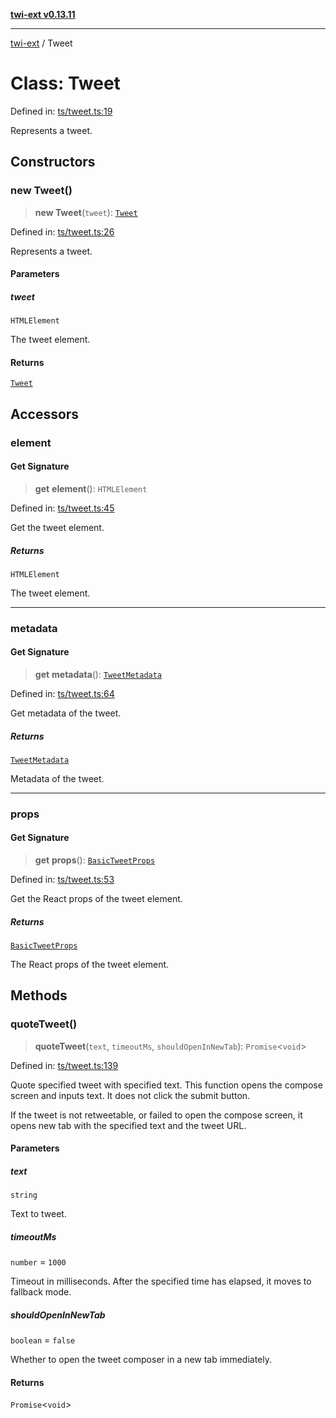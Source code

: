 [**twi-ext v0.13.11**](../README.md)

***

[twi-ext](../README.md) / Tweet

# Class: Tweet

Defined in: [ts/tweet.ts:19](https://github.com/Robot-Inventor/twi-ext/blob/ca9aa16d00fd1678b6d68eb08a737e49940e6543/src/ts/tweet.ts#L19)

Represents a tweet.

## Constructors

### new Tweet()

> **new Tweet**(`tweet`): [`Tweet`](Tweet.md)

Defined in: [ts/tweet.ts:26](https://github.com/Robot-Inventor/twi-ext/blob/ca9aa16d00fd1678b6d68eb08a737e49940e6543/src/ts/tweet.ts#L26)

Represents a tweet.

#### Parameters

##### tweet

`HTMLElement`

The tweet element.

#### Returns

[`Tweet`](Tweet.md)

## Accessors

### element

#### Get Signature

> **get** **element**(): `HTMLElement`

Defined in: [ts/tweet.ts:45](https://github.com/Robot-Inventor/twi-ext/blob/ca9aa16d00fd1678b6d68eb08a737e49940e6543/src/ts/tweet.ts#L45)

Get the tweet element.

##### Returns

`HTMLElement`

The tweet element.

***

### metadata

#### Get Signature

> **get** **metadata**(): [`TweetMetadata`](../interfaces/TweetMetadata.md)

Defined in: [ts/tweet.ts:64](https://github.com/Robot-Inventor/twi-ext/blob/ca9aa16d00fd1678b6d68eb08a737e49940e6543/src/ts/tweet.ts#L64)

Get metadata of the tweet.

##### Returns

[`TweetMetadata`](../interfaces/TweetMetadata.md)

Metadata of the tweet.

***

### props

#### Get Signature

> **get** **props**(): [`BasicTweetProps`](../interfaces/BasicTweetProps.md)

Defined in: [ts/tweet.ts:53](https://github.com/Robot-Inventor/twi-ext/blob/ca9aa16d00fd1678b6d68eb08a737e49940e6543/src/ts/tweet.ts#L53)

Get the React props of the tweet element.

##### Returns

[`BasicTweetProps`](../interfaces/BasicTweetProps.md)

The React props of the tweet element.

## Methods

### quoteTweet()

> **quoteTweet**(`text`, `timeoutMs`, `shouldOpenInNewTab`): `Promise`\<`void`\>

Defined in: [ts/tweet.ts:139](https://github.com/Robot-Inventor/twi-ext/blob/ca9aa16d00fd1678b6d68eb08a737e49940e6543/src/ts/tweet.ts#L139)

Quote specified tweet with specified text.
This function opens the compose screen and inputs text.
It does not click the submit button.

If the tweet is not retweetable, or failed to open the compose screen,
it opens new tab with the specified text and the tweet URL.

#### Parameters

##### text

`string`

Text to tweet.

##### timeoutMs

`number` = `1000`

Timeout in milliseconds. After the specified time has elapsed, it moves to fallback mode.

##### shouldOpenInNewTab

`boolean` = `false`

Whether to open the tweet composer in a new tab immediately.

#### Returns

`Promise`\<`void`\>
